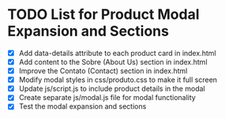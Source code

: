 # TODO List for Product Modal Expansion and Sections

- [x] Add data-details attribute to each product card in index.html
- [x] Add content to the Sobre (About Us) section in index.html
- [x] Improve the Contato (Contact) section in index.html
- [x] Modify modal styles in css/produto.css to make it full screen
- [x] Update js/script.js to include product details in the modal
- [x] Create separate js/modal.js file for modal functionality
- [x] Test the modal expansion and sections
